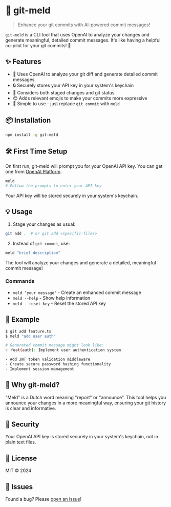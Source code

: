 # 🔄 git-meld

> Enhance your git commits with AI-powered commit messages!

`git-meld` is a CLI tool that uses OpenAI to analyze your changes and generate meaningful, detailed commit messages. It's like having a helpful co-pilot for your git commits! 🚀

## ✨ Features

- 🤖 Uses OpenAI to analyze your git diff and generate detailed commit messages
- 🔒 Securely stores your API key in your system's keychain
- 🎯 Considers both staged changes and git status
- 😊 Adds relevant emojis to make your commits more expressive
- 🚀 Simple to use - just replace `git commit` with `meld`

## 📦 Installation

```bash
npm install -g git-meld
```

## 🛠️ First Time Setup

On first run, git-meld will prompt you for your OpenAI API key. You can get one from [OpenAI Platform](https://platform.openai.com/api-keys).

```bash
meld
# Follow the prompts to enter your API key
```

Your API key will be stored securely in your system's keychain.

## 💡 Usage

1. Stage your changes as usual:

```bash
git add .  # or git add <specific-files>
```

2. Instead of `git commit`, use:

```bash
meld "brief description"
```

The tool will analyze your changes and generate a detailed, meaningful commit message!

### Commands

- `meld "your message"` - Create an enhanced commit message
- `meld --help` - Show help information
- `meld --reset-key` - Reset the stored API key

## 📝 Example

```bash
$ git add feature.ts
$ meld "add user auth"

# Generated commit message might look like:
✨ feat(auth): Implement user authentication system

- Add JWT token validation middleware
- Create secure password hashing functionality
- Implement session management
```

## 🤔 Why git-meld?

"Meld" is a Dutch word meaning "report" or "announce". This tool helps you announce your changes in a more meaningful way, ensuring your git history is clear and informative.

## 🔑 Security

Your OpenAI API key is stored securely in your system's keychain, not in plain text files.

## 📄 License

MIT © 2024

## 🐛 Issues

Found a bug? Please [open an issue](https://github.com/yourusername/git-meld/issues)!
